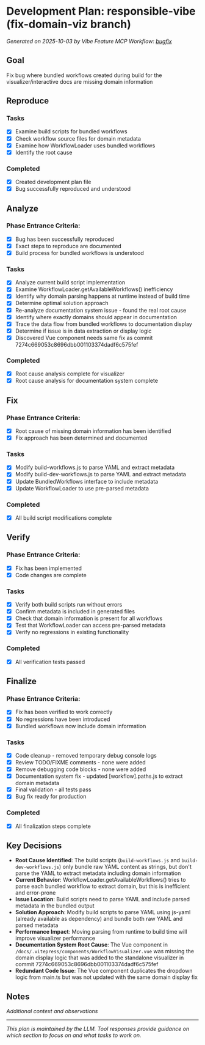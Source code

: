 # Development Plan: responsible-vibe (fix-domain-viz branch)

*Generated on 2025-10-03 by Vibe Feature MCP*
*Workflow: [bugfix](https://mrsimpson.github.io/responsible-vibe-mcp/workflows/bugfix)*

## Goal
Fix bug where bundled workflows created during build for the visualizer/interactive docs are missing domain information

## Reproduce
### Tasks
- [x] Examine build scripts for bundled workflows
- [x] Check workflow source files for domain metadata
- [x] Examine how WorkflowLoader uses bundled workflows
- [x] Identify the root cause

### Completed
- [x] Created development plan file
- [x] Bug successfully reproduced and understood

## Analyze

### Phase Entrance Criteria:
- [x] Bug has been successfully reproduced
- [x] Exact steps to reproduce are documented
- [x] Build process for bundled workflows is understood

### Tasks
- [x] Analyze current build script implementation
- [x] Examine WorkflowLoader.getAvailableWorkflows() inefficiency
- [x] Identify why domain parsing happens at runtime instead of build time
- [x] Determine optimal solution approach
- [x] Re-analyze documentation system issue - found the real root cause
- [x] Identify where exactly domains should appear in documentation
- [x] Trace the data flow from bundled workflows to documentation display
- [x] Determine if issue is in data extraction or display logic
- [x] Discovered Vue component needs same fix as commit 7274c669053c8696dbb001103374dadf6c575fef

### Completed
- [x] Root cause analysis complete for visualizer
- [x] Root cause analysis for documentation system complete

## Fix

### Phase Entrance Criteria:
- [x] Root cause of missing domain information has been identified
- [x] Fix approach has been determined and documented

### Tasks
- [x] Modify build-workflows.js to parse YAML and extract metadata
- [x] Modify build-dev-workflows.js to parse YAML and extract metadata
- [x] Update BundledWorkflows interface to include metadata
- [x] Update WorkflowLoader to use pre-parsed metadata

### Completed
- [x] All build script modifications complete

## Verify

### Phase Entrance Criteria:
- [x] Fix has been implemented
- [x] Code changes are complete

### Tasks
- [x] Verify both build scripts run without errors
- [x] Confirm metadata is included in generated files
- [x] Check that domain information is present for all workflows
- [x] Test that WorkflowLoader can access pre-parsed metadata
- [x] Verify no regressions in existing functionality

### Completed
- [x] All verification tests passed

## Finalize

### Phase Entrance Criteria:
- [x] Fix has been verified to work correctly
- [x] No regressions have been introduced
- [x] Bundled workflows now include domain information

### Tasks
- [x] Code cleanup - removed temporary debug console logs
- [x] Review TODO/FIXME comments - none were added
- [x] Remove debugging code blocks - none were added
- [x] Documentation system fix - updated [workflow].paths.js to extract domain metadata
- [x] Final validation - all tests pass
- [x] Bug fix ready for production

### Completed
- [x] All finalization steps complete

## Key Decisions
- **Root Cause Identified**: The build scripts (`build-workflows.js` and `build-dev-workflows.js`) only bundle raw YAML content as strings, but don't parse the YAML to extract metadata including domain information
- **Current Behavior**: WorkflowLoader.getAvailableWorkflows() tries to parse each bundled workflow to extract domain, but this is inefficient and error-prone
- **Issue Location**: Build scripts need to parse YAML and include parsed metadata in the bundled output
- **Solution Approach**: Modify build scripts to parse YAML using js-yaml (already available as dependency) and bundle both raw YAML and parsed metadata
- **Performance Impact**: Moving parsing from runtime to build time will improve visualizer performance
- **Documentation System Root Cause**: The Vue component in `/docs/.vitepress/components/WorkflowVisualizer.vue` was missing the domain display logic that was added to the standalone visualizer in commit 7274c669053c8696dbb001103374dadf6c575fef
- **Redundant Code Issue**: The Vue component duplicates the dropdown logic from main.ts but was not updated with the same domain display fix

## Notes
*Additional context and observations*

---
*This plan is maintained by the LLM. Tool responses provide guidance on which section to focus on and what tasks to work on.*

